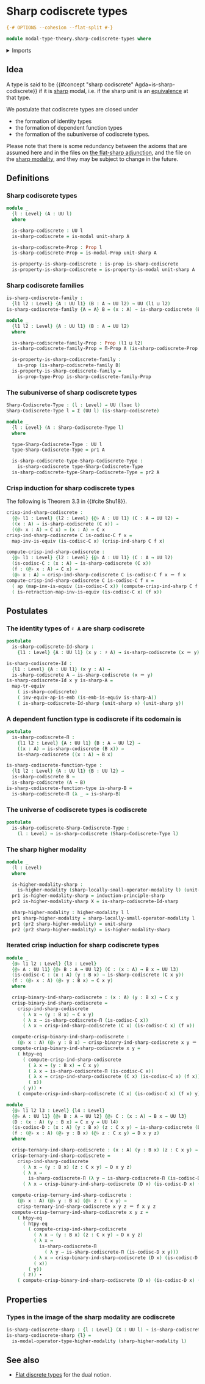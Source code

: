 # Sharp codiscrete types

```agda
{-# OPTIONS --cohesion --flat-split #-}

module modal-type-theory.sharp-codiscrete-types where
```

<details><summary>Imports</summary>

```agda
open import foundation.action-on-identifications-functions
open import foundation.dependent-pair-types
open import foundation.embeddings
open import foundation.equivalences
open import foundation.function-extensionality
open import foundation.function-types
open import foundation.identity-types
open import foundation.propositions
open import foundation.transport-along-equivalences
open import foundation.universe-levels

open import modal-type-theory.sharp-modality

open import orthogonal-factorization-systems.higher-modalities
open import orthogonal-factorization-systems.modal-operators
```

</details>

## Idea

A type is said to be {{#concept "sharp codiscrete" Agda=is-sharp-codiscrete}} if
it is [sharp](modal-type-theory.sharp-modality.md) modal, i.e. if the sharp unit
is an [equivalence](foundation-core.equivalences.md) at that type.

We postulate that codiscrete types are closed under

- the formation of identity types
- the formation of dependent function types
- the formation of the subuniverse of codiscrete types.

Please note that there is some redundancy between the axioms that are assumed
here and in the files on
[the flat-sharp adjunction](modal-type-theory.flat-sharp-adjunction.md), and the
file on the [sharp modality](modal-type-theory.sharp-modality.md), and they may
be subject to change in the future.

## Definitions

### Sharp codiscrete types

```agda
module _
  {l : Level} (A : UU l)
  where

  is-sharp-codiscrete : UU l
  is-sharp-codiscrete = is-modal unit-sharp A

  is-sharp-codiscrete-Prop : Prop l
  is-sharp-codiscrete-Prop = is-modal-Prop unit-sharp A

  is-property-is-sharp-codiscrete : is-prop is-sharp-codiscrete
  is-property-is-sharp-codiscrete = is-property-is-modal unit-sharp A
```

### Sharp codiscrete families

```agda
is-sharp-codiscrete-family :
  {l1 l2 : Level} {A : UU l1} (B : A → UU l2) → UU (l1 ⊔ l2)
is-sharp-codiscrete-family {A = A} B = (x : A) → is-sharp-codiscrete (B x)

module _
  {l1 l2 : Level} {A : UU l1} (B : A → UU l2)
  where

  is-sharp-codiscrete-family-Prop : Prop (l1 ⊔ l2)
  is-sharp-codiscrete-family-Prop = Π-Prop A (is-sharp-codiscrete-Prop ∘ B)

  is-property-is-sharp-codiscrete-family :
    is-prop (is-sharp-codiscrete-family B)
  is-property-is-sharp-codiscrete-family =
    is-prop-type-Prop is-sharp-codiscrete-family-Prop
```

### The subuniverse of sharp codiscrete types

```agda
Sharp-Codiscrete-Type : (l : Level) → UU (lsuc l)
Sharp-Codiscrete-Type l = Σ (UU l) (is-sharp-codiscrete)

module _
  {l : Level} (A : Sharp-Codiscrete-Type l)
  where

  type-Sharp-Codiscrete-Type : UU l
  type-Sharp-Codiscrete-Type = pr1 A

  is-sharp-codiscrete-type-Sharp-Codiscrete-Type :
    is-sharp-codiscrete type-Sharp-Codiscrete-Type
  is-sharp-codiscrete-type-Sharp-Codiscrete-Type = pr2 A
```

### Crisp induction for sharp codiscrete types

The following is Theorem 3.3 in {{#cite Shu18}}.

```agda
crisp-ind-sharp-codiscrete :
  {@♭ l1 : Level} {l2 : Level} {@♭ A : UU l1} (C : A → UU l2) →
  ((x : A) → is-sharp-codiscrete (C x)) →
  ((@♭ x : A) → C x) → (x : A) → C x
crisp-ind-sharp-codiscrete C is-codisc-C f x =
  map-inv-is-equiv (is-codisc-C x) (crisp-ind-sharp C f x)

compute-crisp-ind-sharp-codiscrete :
  {@♭ l1 : Level} {l2 : Level} {@♭ A : UU l1} (C : A → UU l2)
  (is-codisc-C : (x : A) → is-sharp-codiscrete (C x))
  (f : (@♭ x : A) → C x) →
  (@♭ x : A) → crisp-ind-sharp-codiscrete C is-codisc-C f x ＝ f x
compute-crisp-ind-sharp-codiscrete C is-codisc-C f x =
  ( ap (map-inv-is-equiv (is-codisc-C x)) (compute-crisp-ind-sharp C f x)) ∙
  ( is-retraction-map-inv-is-equiv (is-codisc-C x) (f x))
```

## Postulates

### The identity types of `♯ A` are sharp codiscrete

```agda
postulate
  is-sharp-codiscrete-Id-sharp :
    {l1 : Level} {A : UU l1} (x y : ♯ A) → is-sharp-codiscrete (x ＝ y)

is-sharp-codiscrete-Id :
  {l1 : Level} {A : UU l1} (x y : A) →
  is-sharp-codiscrete A → is-sharp-codiscrete (x ＝ y)
is-sharp-codiscrete-Id x y is-sharp-A =
  map-tr-equiv
    ( is-sharp-codiscrete)
    ( inv-equiv-ap-is-emb (is-emb-is-equiv is-sharp-A))
    ( is-sharp-codiscrete-Id-sharp (unit-sharp x) (unit-sharp y))
```

### A dependent function type is codiscrete if its codomain is

```agda
postulate
  is-sharp-codiscrete-Π :
    {l1 l2 : Level} {A : UU l1} {B : A → UU l2} →
    ((x : A) → is-sharp-codiscrete (B x)) →
    is-sharp-codiscrete ((x : A) → B x)

is-sharp-codiscrete-function-type :
  {l1 l2 : Level} {A : UU l1} {B : UU l2} →
  is-sharp-codiscrete B →
  is-sharp-codiscrete (A → B)
is-sharp-codiscrete-function-type is-sharp-B =
  is-sharp-codiscrete-Π (λ _ → is-sharp-B)
```

### The universe of codiscrete types is codiscrete

```agda
postulate
  is-sharp-codiscrete-Sharp-Codiscrete-Type :
    (l : Level) → is-sharp-codiscrete (Sharp-Codiscrete-Type l)
```

### The sharp higher modality

```agda
module _
  (l : Level)
  where

  is-higher-modality-sharp :
    is-higher-modality (sharp-locally-small-operator-modality l) (unit-sharp)
  pr1 is-higher-modality-sharp = induction-principle-sharp
  pr2 is-higher-modality-sharp X = is-sharp-codiscrete-Id-sharp

  sharp-higher-modality : higher-modality l l
  pr1 sharp-higher-modality = sharp-locally-small-operator-modality l
  pr1 (pr2 sharp-higher-modality) = unit-sharp
  pr2 (pr2 sharp-higher-modality) = is-higher-modality-sharp
```

### Iterated crisp induction for sharp codiscrete types

```agda
module _
  {@♭ l1 l2 : Level} {l3 : Level}
  {@♭ A : UU l1} {@♭ B : A → UU l2} (C : (x : A) → B x → UU l3)
  (is-codisc-C : (x : A) (y : B x) → is-sharp-codiscrete (C x y))
  (f : (@♭ x : A) (@♭ y : B x) → C x y)
  where

  crisp-binary-ind-sharp-codiscrete : (x : A) (y : B x) → C x y
  crisp-binary-ind-sharp-codiscrete =
    crisp-ind-sharp-codiscrete
      ( λ x → (y : B x) → C x y)
      ( λ x → is-sharp-codiscrete-Π (is-codisc-C x))
      ( λ x → crisp-ind-sharp-codiscrete (C x) (is-codisc-C x) (f x))

  compute-crisp-binary-ind-sharp-codiscrete :
    (@♭ x : A) (@♭ y : B x) → crisp-binary-ind-sharp-codiscrete x y ＝ f x y
  compute-crisp-binary-ind-sharp-codiscrete x y =
    ( htpy-eq
      ( compute-crisp-ind-sharp-codiscrete
        ( λ x → (y : B x) → C x y)
        ( λ x → is-sharp-codiscrete-Π (is-codisc-C x))
        ( λ x → crisp-ind-sharp-codiscrete (C x) (is-codisc-C x) (f x))
        ( x))
      ( y)) ∙
    ( compute-crisp-ind-sharp-codiscrete (C x) (is-codisc-C x) (f x) y)

module _
  {@♭ l1 l2 l3 : Level} {l4 : Level}
  {@♭ A : UU l1} {@♭ B : A → UU l2} {@♭ C : (x : A) → B x → UU l3}
  (D : (x : A) (y : B x) → C x y → UU l4)
  (is-codisc-D : (x : A) (y : B x) (z : C x y) → is-sharp-codiscrete (D x y z))
  (f : (@♭ x : A) (@♭ y : B x) (@♭ z : C x y) → D x y z)
  where

  crisp-ternary-ind-sharp-codiscrete : (x : A) (y : B x) (z : C x y) → D x y z
  crisp-ternary-ind-sharp-codiscrete =
    crisp-ind-sharp-codiscrete
      ( λ x → (y : B x) (z : C x y) → D x y z)
      ( λ x →
        is-sharp-codiscrete-Π (λ y → is-sharp-codiscrete-Π (is-codisc-D x y)))
      ( λ x → crisp-binary-ind-sharp-codiscrete (D x) (is-codisc-D x) (f x))

  compute-crisp-ternary-ind-sharp-codiscrete :
    (@♭ x : A) (@♭ y : B x) (@♭ z : C x y) →
    crisp-ternary-ind-sharp-codiscrete x y z ＝ f x y z
  compute-crisp-ternary-ind-sharp-codiscrete x y z =
    ( htpy-eq
      ( htpy-eq
        ( compute-crisp-ind-sharp-codiscrete
          ( λ x → (y : B x) (z : C x y) → D x y z)
          ( λ x →
            is-sharp-codiscrete-Π
              ( λ y → is-sharp-codiscrete-Π (is-codisc-D x y)))
          ( λ x → crisp-binary-ind-sharp-codiscrete (D x) (is-codisc-D x) (f x))
          ( x))
        ( y))
      ( z)) ∙
    ( compute-crisp-binary-ind-sharp-codiscrete (D x) (is-codisc-D x) (f x) y z)
```

## Properties

### Types in the image of the sharp modality are codiscrete

```agda
is-sharp-codiscrete-sharp : {l : Level} (X : UU l) → is-sharp-codiscrete (♯ X)
is-sharp-codiscrete-sharp {l} =
  is-modal-operator-type-higher-modality (sharp-higher-modality l)
```

## See also

- [Flat discrete types](modal-type-theory.flat-discrete-crisp-types.md) for the
  dual notion.
